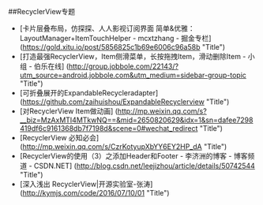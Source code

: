 
##RecyclerView专题


* [卡片层叠布局，仿探探、人人影视订阅界面 简单&优雅：LayoutManager+ItemTouchHelper - mcxtzhang - 掘金专栏] (https://gold.xitu.io/post/5856825c1b69e6006c96a58b  "Title")
* [打造最强RecyclerView，Item侧滑菜单，长按拖拽Item，滑动删除Item - 小组 - 伯乐在线] (http://group.jobbole.com/22143/?utm_source=android.jobbole.com&utm_medium=sidebar-group-topic  "Title")
* [可折叠展开的ExpandableRecycleradapter] (https://github.com/zaihuishou/ExpandableRecyclerview  "Title")
* [对RecyclerView Item做动画] (http://mp.weixin.qq.com/s?__biz=MzAxMTI4MTkwNQ==&mid=2650820629&idx=1&sn=dafee7298419df6c9161368db7f7198d&scene=0#wechat_redirect  "Title")
* [RecyclerView 必知必会] (http://mp.weixin.qq.com/s/CzrKotyupXbYY6EY2HP_dA  "Title")
* [RecyclerView的使用（3）之添加Header和Footer - 李济洲的博客 - 博客频道 - CSDN.NET] (http://blog.csdn.net/leejizhou/article/details/50742544  "Title")
* [深入浅出 RecyclerView|开源实验室-张涛] (http://kymjs.com/code/2016/07/10/01  "Title")

